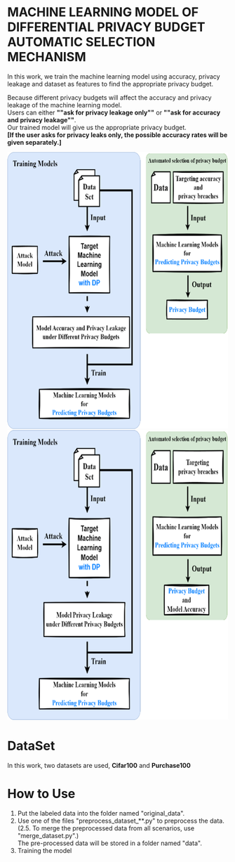 # MACHINE LEARNING MODEL OF DIFFERENTIAL PRIVACY BUDGET AUTOMATIC SELECTION MECHANISM  
In this work, we train the machine learning model using accuracy, privacy leakage and dataset as features to find the appropriate privacy budget.


Because different privacy budgets will affect the accuracy and privacy leakage of the machine learning model.  
Users can either **""ask for privacy leakage only""** or **""ask for accuracy and privacy leakage""**.  
Our trained model will give us the appropriate privacy budget.  
**[If the user asks for privacy leaks only, the possible accuracy rates will be given separately.]**  

<img width="660" height="630" src="https://github.com/inin1999/autoselectdpml/blob/main/img/System_Architecture_for_Accuracy%20_and_Privacy_Requirements.png"/>      <br />
<img width="660" height="660" src="https://github.com/inin1999/autoselectdpml/blob/main/img/System_Architecture_for_Privacy_Requirements.png"/>      <br />  

# DataSet  
In this work, two datasets are used, **Cifar100** and **Purchase100**

# How to Use
1. Put the labeled data into the folder named "original_data".
2. Use one of the files "preprocess_dataset_**.py" to preprocess the data.  
(2.5. To merge the preprocessed data from all scenarios, use "merge_dataset.py".)  
The pre-processed data will be stored in a folder named "data".
3. Training the model

